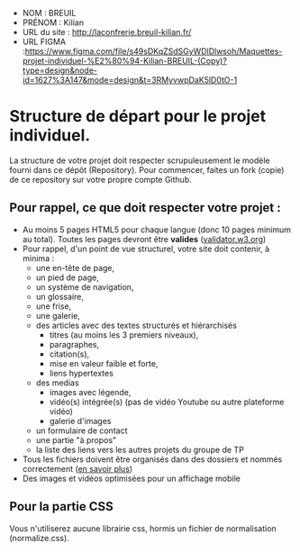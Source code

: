 - NOM : BREUIL
- PRÉNOM : Kilian
- URL du site : http://laconfrerie.breuil-kilian.fr/ 
- URL FIGMA :https://www.figma.com/file/s49sDKqZSdSGyWDlDlwsoh/Maquettes-projet-individuel-%E2%80%94-Kilian-BREUIL-(Copy)?type=design&node-id=1627%3A147&mode=design&t=3RMyvwpDaK5lD0tO-1 

# Structure de départ pour le projet individuel.

La structure de votre projet doit respecter scrupuleusement le modèle fourni dans ce dépôt (Repository).
Pour commencer, faites un fork (copie) de ce repository sur votre propre compte Github. 


## Pour rappel, ce que doit respecter votre projet :
- Au moins 5 pages HTML5 pour chaque langue (donc 10 pages minimum au total). Toutes les pages devront être **valides** ([validator.w3.org](https://validator.w3.org/)) 
- Pour rappel, d'un point de vue structurel, votre site doit contenir, à minima :
  - une en-tête de page,
  - un pied de page,
  - un système de navigation,
  - un glossaire,
  - une frise,
  - une galerie,
  - des articles avec des textes structurés et hiérarchisés
    - titres (au moins les 3 premiers niveaux),
    - paragraphes,
    - citation(s),
    - mise en valeur faible et forte,
    - liens hypertextes
  - des medias
    - images avec légende,
    - vidéo(s) intégrée(s) (pas de vidéo Youtube ou autre plateforme vidéo)
    - galerie d'images
  - un formulaire de contact
  - une partie "à propos"
  - la liste des liens vers les autres projets du groupe de TP
- Tous les fichiers doivent être organisés dans des dossiers et nommés correctement ([en savoir plus](https://2associes.com/conventions-de-nomenclature-de-fichiers/))
- Des images et vidéos optimisées pour un affichage mobile
 

## Pour la partie CSS
Vous n'utiliserez aucune librairie css, hormis un fichier de normalisation (normalize.css).
